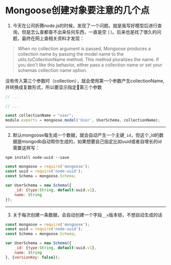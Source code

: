 # Mongoose创建对象要注意的几个点
1. 今天在公司折腾node.js的时候，发现了一个问题，就是我写好模型后进行查询，但是怎么查都查不出来任何东西，一直是空 ```[]```。后来也是找了很久的问题，最终在网上查相关资料才发现：
> When no collection argument is passed, Mongoose produces a collection name by passing the model name to the utils.toCollectionName method. This method pluralizes the name. If you don't like this behavior, either pass a collection name or set your schemas collection name option.


没有传入第三个参数时（collection），就会使用第一个参数产生collectionName,并转换成复数形式，所以要显示指定第三个参数
```js
// ...

// ...

const collectionName = "user";
module.exports = mongoose.model('User', UserSchema, collectionName);
```
***
2. 默认mongoose每生成一个数据，就会自动产生一个主键```_id```，但这个_id的数据是mongodb自动帮你生成的，如果想要自己指定比如uuid或者自增长的id需要这样写：
```
npm install node-uuid --save
```
```js
const mongoose = require('mongoose');
const uuid = require('node-uuid');
const Schema = mongoose.Schema;

var UserSchema = new Schema({
    _id: {type:String, default:uuid.v1},
    name: String
});
```
***
3. 关于每次创建一条数据，会自动创建一个字段```__v```版本锁，不想自动生成的话
```js
const mongoose = require('mongoose');
const uuid = require('node-uuid');
const Schema = mongoose.Schema;

var UserSchema = new Schema({
    _id: {type:String, default:uuid.v1},
    name: String
}, {versionKey: false});
```
